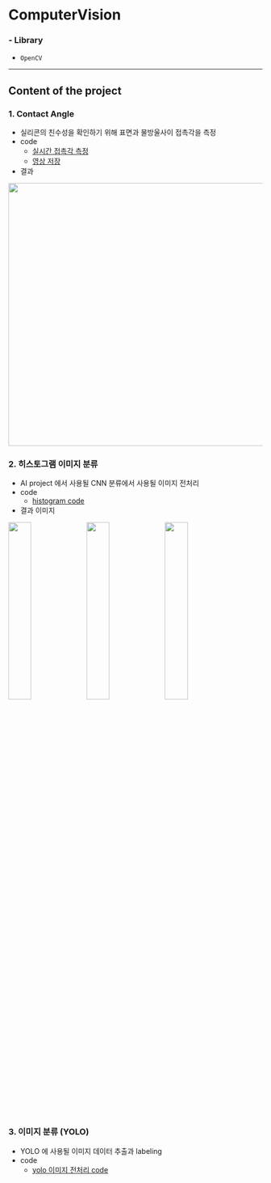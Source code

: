 # ComputerVision

### - Library
  - `OpenCV`    
 ---
## Content of the project
### 1. Contact Angle
- 실리콘의 친수성을 확인하기 위해 표면과 물방울사이 접촉각을 측정
- code
  - [실시간 접촉각 측정](https://github.com/yuumiin/ComputerVision/blob/main/contactangle.py)
  - [영상 저장](https://github.com/yuumiin/ComputerVision/blob/main/contact_angle_save.py)
- 결과
<!-- ![uploadgit](https://user-images.githubusercontent.com/68880847/133633450-d5aee80e-81bb-49b6-be1f-6417f5801499.gif) -->
<image src="https://user-images.githubusercontent.com/68880847/133633450-d5aee80e-81bb-49b6-be1f-6417f5801499.gif" width="520">
<!-- <image src="https://user-images.githubusercontent.com/68880847/102986917-e8c92d80-4554-11eb-9eec-6fe201fe076b.png" width="60%"> -->

  

### 2. 히스토그램 이미지 분류
- AI project 에서 사용될 CNN 분류에서 사용될 이미지 전처리
- code
  - [histogram code](https://github.com/yuumiin/ComputerVision/blob/main/preprocessing_hist.py)  
- 결과 이미지

<image src="https://user-images.githubusercontent.com/68880847/132719164-346ebeaf-b21d-4196-b8bc-517ba4283a84.png" width="30%"> <image src="https://user-images.githubusercontent.com/68880847/132719196-fcd37efc-a39c-4059-bbe4-2c7b63e3a91b.png" width="30%"> <image src="https://user-images.githubusercontent.com/68880847/132719198-9c588dc5-52a8-492c-8d04-b8efa257bacc.png" width="30%">

  
  
### 3. 이미지 분류 (YOLO)
- YOLO 에 사용될 이미지 데이터 추출과 labeling
- code
  - [yolo 이미지 전처리 code](https://github.com/yuumiin/ComputerVision/blob/main/detect_contour.py)

